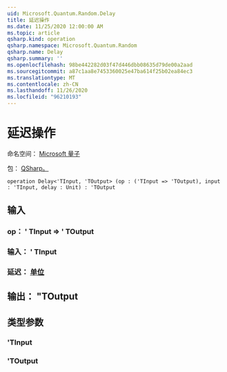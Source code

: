 ```yaml
---
uid: Microsoft.Quantum.Random.Delay
title: 延迟操作
ms.date: 11/25/2020 12:00:00 AM
ms.topic: article
qsharp.kind: operation
qsharp.namespace: Microsoft.Quantum.Random
qsharp.name: Delay
qsharp.summary: ''
ms.openlocfilehash: 98be442282d03f47d446dbb08635d79de00a2aad
ms.sourcegitcommit: a87c1aa8e7453360025e47ba614f25b02ea84ec3
ms.translationtype: MT
ms.contentlocale: zh-CN
ms.lasthandoff: 11/26/2020
ms.locfileid: "96210193"
---
```

# <a name="delay-operation"></a>延迟操作

命名空间： [Microsoft 量子](xref:Microsoft.Quantum.Random)

包： [QSharp。](https://nuget.org/packages/Microsoft.Quantum.QSharp.Core)




```qsharp
operation Delay<'TInput, 'TOutput> (op : ('TInput => 'TOutput), input : 'TInput, delay : Unit) : 'TOutput
```


## <a name="input"></a>输入

### <a name="op--tinput--toutput"></a>op： ' TInput => ' TOutput 




### <a name="input--tinput"></a>输入： ' TInput




### <a name="delay--unit"></a>延迟： [单位](xref:microsoft.quantum.lang-ref.unit)





## <a name="output--toutput"></a>输出： "TOutput



## <a name="type-parameters"></a>类型参数

### <a name="tinput"></a>'TInput


### <a name="toutput"></a>'TOutput

